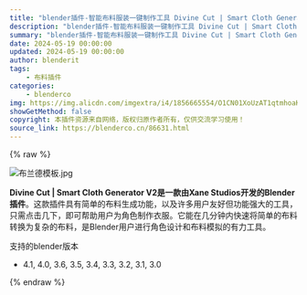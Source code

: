 ```yaml
---
title: "blender插件-智能布料服装一键制作工具 Divine Cut | Smart Cloth Generator V2"
description: "blender插件-智能布料服装一键制作工具 Divine Cut | Smart Cloth Generator V2"
summary: "blender插件-智能布料服装一键制作工具 Divine Cut | Smart Cloth Generator V2"
date: 2024-05-19 00:00:00
updated: 2024-05-19 00:00:00
author: blenderit
tags: 
    - 布料插件
categories:
    - blenderco
img: https://img.alicdn.com/imgextra/i4/1856665554/O1CN01XoUzAT1qtmhoaKuhh_!!1856665554.jpg
showGetMethod: false
copyright: 本插件资源来自网络，版权归原作者所有，仅供交流学习使用！
source_link: https://blenderco.cn/86631.html
---
```


{% raw %}
<p><img src="https://img.alicdn.com/imgextra/i4/1856665554/O1CN01XoUzAT1qtmhoaKuhh_!!1856665554.jpg" alt="布兰德模板.jpg"></p><p><strong>Divine Cut | Smart Cloth Generator V2是一款由Xane Studios开发的Blender插件</strong>。这款插件具有简单的布料生成功能，以及许多用户友好但功能强大的工具，只需点击几下，即可帮助用户为角色制作衣服。它能在几分钟内快速将简单的布料转换为复杂的布料，是Blender用户进行角色设计和布料模拟的有力工具。</p><p>支持的blender版本</p><ul>
<li>4.1, 4.0, 3.6, 3.5, 3.4, 3.3, 3.2, 3.1, 3.0</li>
</ul>
<div style="display: none">blenderco</div>
{% endraw %}